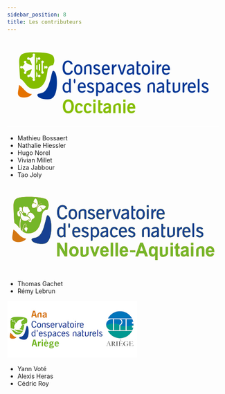 ```yaml
---
sidebar_position: 8
title: Les contributeurs
---
```


![CEN Occitanie](./ODK-CEN/fichiers/logos/cen_occitanie.svg)
* Mathieu Bossaert
* Nathalie Hiessler
* Hugo Norel
* Vivian Millet
* Liza Jabbour
* Tao Joly

![CEN Nouvelle-Aquitaine](./ODK-CEN/fichiers/logos/cen_na.svg)
* Thomas Gachet
* Rémy Lebrun

![ANA-CEN Ariège](./ODK-CEN/fichiers/logos/Ana_Cen_Ariege_CPIE.jpg)
* Yann Voté
* Alexis Heras
* Cédric Roy
